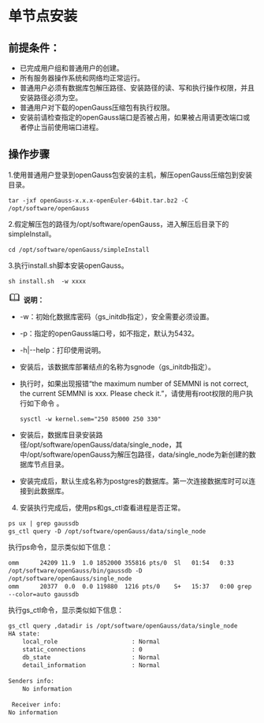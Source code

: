 # 单节点安装<a name="ZH-CN_TOPIC_0000001138868255"></a>

## 前提条件：<a name="section9955194683210"></a>

-   已完成用户组和普通用户的创建。
-   所有服务器操作系统和网络均正常运行。
-   普通用户必须有数据库包解压路径、安装路径的读、写和执行操作权限，并且安装路径必须为空。
-   普通用户对下载的openGauss压缩包有执行权限。
-   安装前请检查指定的openGauss端口是否被占用，如果被占用请更改端口或者停止当前使用端口进程。

## 操作步骤<a name="section98663181331"></a>

1.使用普通用户登录到openGauss包安装的主机，解压openGauss压缩包到安装目录。

```
tar -jxf openGauss-x.x.x-openEuler-64bit.tar.bz2 -C /opt/software/openGauss
```

2.假定解压包的路径为/opt/software/openGauss，进入解压后目录下的simpleInstall。

```
cd /opt/software/openGauss/simpleInstall
```

3.执行install.sh脚本安装openGauss。

```
sh install.sh  -w xxxx 
```

![](public_sys-resources/icon-note.gif) **说明：**   
- -w：初始化数据库密码（gs\_initdb指定），安全需要必须设置。

- -p：指定的openGauss端口号，如不指定，默认为5432。

- -h|--help：打印使用说明。

- 安装后，该数据库部署结点的名称为sgnode（gs\_initdb指定）。

- 执行时，如果出现报错“the maximum number of SEMMNI is not correct, the current SEMMNI   is xxx. Please check it.”，请使用有root权限的用户执行如下命令 。
    ```
    sysctl -w kernel.sem="250 85000 250 330" 
    ```
- 安装后，数据库目录安装路径/opt/software/openGauss/data/single\_node，其中/opt/software/openGauss为解压包路径，data/single\_node为新创建的数据库节点目录。

- 安装完成后，默认生成名称为postgres的数据库。第一次连接数据库时可以连接到此数据库。

4. 安装执行完成后，使用ps和gs\_ctl查看进程是否正常。

```
ps ux | grep gaussdb
gs_ctl query -D /opt/software/openGauss/data/single_node
```

执行ps命令，显示类似如下信息：

```
omm      24209 11.9  1.0 1852000 355816 pts/0  Sl   01:54   0:33 /opt/software/openGauss/bin/gaussdb -D /opt/software/openGauss/single_node
omm      20377  0.0  0.0 119880  1216 pts/0    S+   15:37   0:00 grep --color=auto gaussdb
```

执行gs\_ctl命令，显示类似如下信息：

```
gs_ctl query ,datadir is /opt/software/openGauss/data/single_node
HA state:
    local_role                     : Normal
    static_connections             : 0
    db_state                       : Normal
    detail_information             : Normal

Senders info:
    No information
    
 Receiver info:
No information 
```

